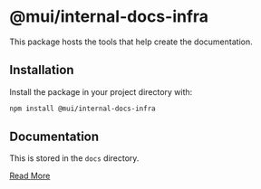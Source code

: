 # @mui/internal-docs-infra

This package hosts the tools that help create the documentation.

## Installation

Install the package in your project directory with:

<!-- #npm-tag-reference -->

```bash
npm install @mui/internal-docs-infra
```

## Documentation

This is stored in the `docs` directory.

[Read More](./docs/README.md)
